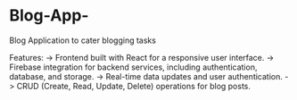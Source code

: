 # Blog-App-
Blog Application to cater blogging tasks

Features:
-> Frontend built with React for a responsive user interface.
-> Firebase integration for backend services, including authentication, database, and storage.
-> Real-time data updates and user authentication.
-> CRUD (Create, Read, Update, Delete) operations for blog posts.
